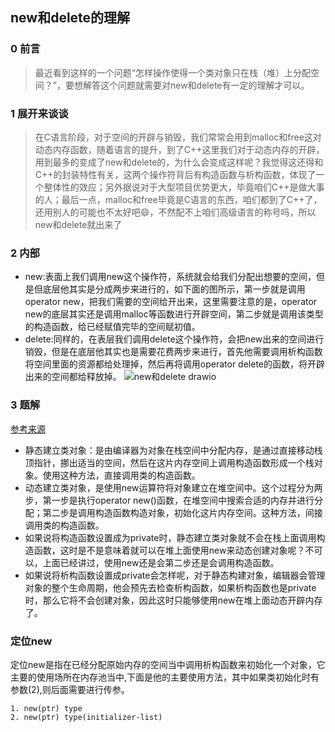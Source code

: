 ## new和delete的理解
### 0 前言 
> 最近看到这样的一个问题“怎样操作使得一个类对象只在栈（堆）上分配空间？”，要想解答这个问题就需要对new和delete有一定的理解才可以。
### 1 展开来谈谈
>在C语言阶段，对于空间的开辟与销毁，我们常常会用到malloc和free这对动态内存函数，随着语言的提升，到了C++这里我们对于动态内存的开辟，用到最多的变成了new和delete的，为什么会变成这样呢？我觉得这还得和C++的封装特性有关，这两个操作符背后有构造函数与析构函数，体现了一个整体性的效应；另外据说对于大型项目优势更大，毕竟咱们C++是做大事的人；最后一点，malloc和free毕竟是C语言的东西，咱们都到了C++了，还用别人的可能也不太好吧:smile:，不然配不上咱们高级语言的称号吗，所以new和delete就出来了
### 2 内部
- new:表面上我们调用new这个操作符，系统就会给我们分配出想要的空间，但是但底层他其实是分成两步来进行的，如下面的图所示，第一步就是调用operator new，把我们需要的空间给开出来，这里需要注意的是，operator new的底层其实还是调用malloc等函数进行开辟空间，第二步就是调用该类型的构造函数，给已经赋值完毕的空间赋初值。
- delete:同样的，在表层我们调用delete这个操作符，会把new出来的空间进行销毁，但是在底层他其实也是需要花费两步来进行，首先他需要调用析构函数将空间里面的资源都给处理掉，然后再将调用operator delete的函数，将开辟出来的空间都给释放掉。
![new和delete drawio](https://github.com/Lp700750/Blogs/assets/104414865/f0b0277d-4e8f-4f46-968b-d1ec0c9af033)
### 3 题解
[参考来源](https://blog.csdn.net/tkp2014/article/details/48846715)    
- 静态建立类对象：是由编译器为对象在栈空间中分配内存，是通过直接移动栈顶指针，挪出适当的空间，然后在这片内存空间上调用构造函数形成一个栈对象。使用这种方法，直接调用类的构造函数。    
- 动态建立类对象，是使用new运算符将对象建立在堆空间中。这个过程分为两步，第一步是执行operator new()函数，在堆空间中搜索合适的内存并进行分配；第二步是调用构造函数构造对象，初始化这片内存空间。这种方法，间接调用类的构造函数。
- 如果说将构造函数设置成为private时，静态建立类对象就不会在栈上面调用构造函数，这时是不是意味着就可以在堆上面使用new来动态创建对象呢？不可以，上面已经讲过，使用new还是会第二步还是会调用构造函数。
- 如果说将析构函数设置成private会怎样呢，对于静态构建对象，编辑器会管理对象的整个生命周期，他会预先去检查析构函数，如果析构函数也是private时，那么它将不会创建对象，因此这时只能够使用new在堆上面动态开辟内存了。
### 定位new
定位new是指在已经分配原始内存的空间当中调用析构函数来初始化一个对象，它主要的使用场所在内存池当中,下面是他的主要使用方法，其中如果类初始化时有参数(2),则后面需要进行传参。
```
1. new(ptr) type
2. new(ptr) type(initializer-list)
```   
